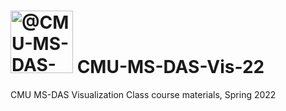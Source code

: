 # <img itemprop="image" class="avatar flex-shrink-0 mb-3 mr-3 mb-md-0 mr-md-4" src="https://avatars.githubusercontent.com/u/89392827?s=200&amp;v=4" width="100" height="100" alt="@CMU-MS-DAS-Vis-Mini Spring 2022"> CMU-MS-DAS-Vis-22
CMU MS-DAS Visualization Class course materials, Spring 2022
